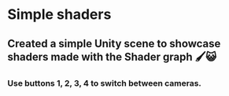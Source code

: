# Simple shaders
## Created a simple Unity scene to showcase shaders made with the Shader graph :paintbrush::smiley_cat:
### Use buttons 1, 2, 3, 4 to switch between cameras.

